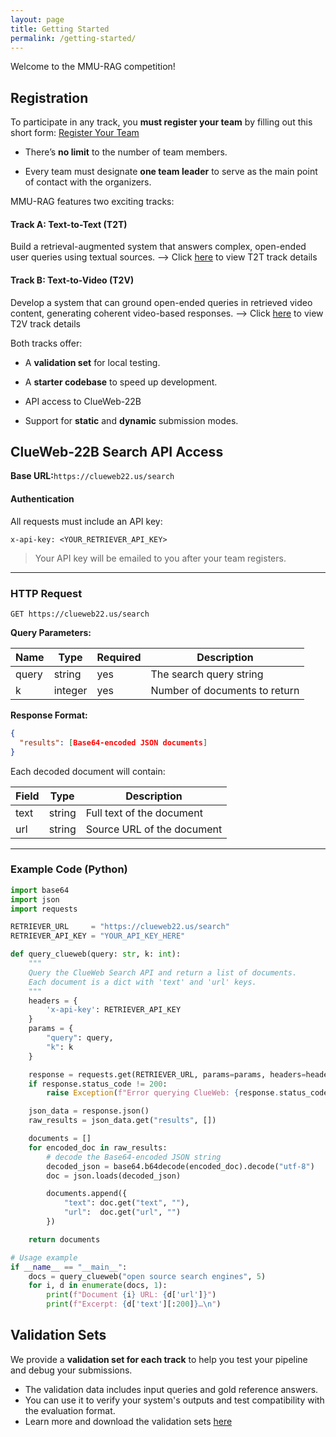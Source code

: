 ```yaml
---
layout: page
title: Getting Started
permalink: /getting-started/
---
```


Welcome to the MMU-RAG competition!

## Registration

To participate in any track, you **must register your team** by filling out this short form: [Register Your Team](https://forms.gle/YDEnjV4PXWnZdfYG8)

- There’s **no limit** to the number of team members.

- Every team must designate **one team leader** to serve as the main point of contact with the organizers.

  

MMU-RAG features two exciting tracks:

#### **Track A: Text-to-Text (T2T)**

Build a retrieval-augmented system that answers complex, open-ended user queries using textual sources.
 ⟶ Click [here](/MMU-RAGent-Preview/text-to-text) to view T2T track details 

#### **Track B: Text-to-Video (T2V)**

Develop a system that can ground open-ended queries in retrieved video content, generating coherent video-based responses.
 ⟶ Click [here](/MMU-RAGent-Preview/text-to-video) to view T2V track details 



Both tracks offer:

- A **validation set** for local testing.

- A **starter codebase** to speed up development.

- API access to ClueWeb-22B

- Support for **static** and **dynamic** submission modes.

  

## ClueWeb-22B Search API Access

**Base URL:**`https://clueweb22.us/search`



#### Authentication

All requests must include an API key:

```
x-api-key: <YOUR_RETRIEVER_API_KEY>
```

> Your API key will be emailed to you after your team registers.

------



### HTTP Request

```
GET https://clueweb22.us/search
```

**Query Parameters:**

| Name  | Type    | Required | Description                   |
| ----- | ------- | -------- | ----------------------------- |
| query | string  | yes      | The search query string       |
| k     | integer | yes      | Number of documents to return |



**Response Format:**

```json
{
  "results": [Base64-encoded JSON documents]
}
```

Each decoded document will contain:

| Field | Type   | Description                |
| ----- | ------ | -------------------------- |
| text  | string | Full text of the document  |
| url   | string | Source URL of the document |



------

### Example Code (Python)

```python
import base64
import json
import requests

RETRIEVER_URL     = "https://clueweb22.us/search"
RETRIEVER_API_KEY = "YOUR_API_KEY_HERE"

def query_clueweb(query: str, k: int):
    """
    Query the ClueWeb Search API and return a list of documents.
    Each document is a dict with 'text' and 'url' keys.
    """
    headers = {
        'x-api-key': RETRIEVER_API_KEY
    }
    params = {
        "query": query,
        "k": k
    }

    response = requests.get(RETRIEVER_URL, params=params, headers=headers)
    if response.status_code != 200:
        raise Exception(f"Error querying ClueWeb: {response.status_code}")

    json_data = response.json()
    raw_results = json_data.get("results", [])

    documents = []
    for encoded_doc in raw_results:
        # decode the Base64-encoded JSON string
        decoded_json = base64.b64decode(encoded_doc).decode("utf-8")
        doc = json.loads(decoded_json)

        documents.append({
            "text": doc.get("text", ""),
            "url":  doc.get("url", "")
        })

    return documents

# Usage example
if __name__ == "__main__":
    docs = query_clueweb("open source search engines", 5)
    for i, d in enumerate(docs, 1):
        print(f"Document {i} URL: {d['url']}")
        print(f"Excerpt: {d['text'][:200]}…\n")
```



## Validation Sets

We provide a **validation set for each track** to help you test your pipeline and debug your submissions.

- The validation data includes input queries and gold reference answers.
- You can use it to verify your system's outputs and test compatibility with the evaluation format.
- Learn more and download the validation sets [here](/MMU-RAGent-Preview/datasets)

